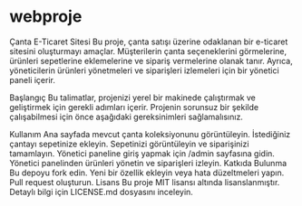 # webproje

Çanta E-Ticaret Sitesi
Bu proje, çanta satışı üzerine odaklanan bir e-ticaret sitesini oluşturmayı amaçlar. Müşterilerin çanta seçeneklerini görmelerine, ürünleri sepetlerine eklemelerine ve sipariş vermelerine olanak tanır. Ayrıca, yöneticilerin ürünleri yönetmeleri ve siparişleri izlemeleri için bir yönetici paneli içerir.

Başlangıç
Bu talimatlar, projenizi yerel bir makinede çalıştırmak ve geliştirmek için gerekli adımları içerir. Projenin sorunsuz bir şekilde çalışabilmesi için önce aşağıdaki gereksinimleri sağlamalısınız.


Kullanım
Ana sayfada mevcut çanta koleksiyonunu görüntüleyin.
İstediğiniz çantayı sepetinize ekleyin.
Sepetinizi görüntüleyin ve siparişinizi tamamlayın.
Yönetici paneline giriş yapmak için /admin sayfasına gidin.
Yönetici panelinden ürünleri yönetin ve siparişleri izleyin.
Katkıda Bulunma
Bu depoyu fork edin.
Yeni bir özellik ekleyin veya hata düzeltmeleri yapın.
Pull request oluşturun.
Lisans
Bu proje MIT lisansı altında lisanslanmıştır. Detaylı bilgi için LICENSE.md dosyasını inceleyin.
